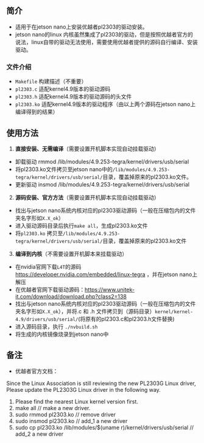 ## 简介

* 适用于在jetson nano上安装优越者pl2303的驱动安装。
* jetson nano的linux 内核虽然集成了pl2303的驱动，但是按照优越者官方的说法，linux自带的驱动无法使用，需要使用优越者提供的源码自行编译、安装驱动。

### 文件介绍
* `Makefile` 构建描述（不重要）
* `pl2303.c` 适配kernel4.9版本的驱动源码
* `pl2303.h` 适配kernel4.9版本的驱动源码的头文件
* `pl2303.ko` 适配kernel4.9版本的驱动程序（由以上两个源码在jetson nano上编译得到的结果）

## 使用方法

1. **直接安装、无需编译**（需要设置开机脚本实现自动挂载驱动）

  * 卸载驱动 rmmod /lib/modules/4.9.253-tegra/kernel/drivers/usb/serial
  * 将pl2303.ko文件拷贝至jetson nano中的`/lib/modules/4.9.253-tegra/kernel/drivers/usb/serial/`目录，覆盖掉原来的pl2303.ko文件。
  * 更新驱动 insmod /lib/modules/4.9.253-tegra/kernel/drivers/usb/serial

2. **源码安装、官方方法**（需要设置开机脚本实现自动挂载驱动）

  * 找出与jetson nano系统内核对应的pl2303驱动源码（一般在压缩包内的文件夹名字形如`X.X_ok`）
  * 进入驱动源码目录后执行`make all`，生成pl2303.ko文件
  * 将`pl2303.ko` 拷贝至`/lib/modules/4.9.253-tegra/kernel/drivers/usb/serial/`目录，覆盖掉原来的pl2303.ko文件


3. **编译到内核**（不需要设置开机脚本来挂载驱动）
  * 在nvidia官网下载`L4T`的源码 https://developer.nvidia.com/embedded/linux-tegra ，并在jetson nano上解压
  * 在优越者官网下载驱动源码：https://www.unitek-it.com/download/download.php?class2=138
  * 找出与jetson nano系统内核对应的pl2303驱动源码（一般在压缩包内的文件夹名字形如`X.X_ok`），并将.c 和 .h 文件拷贝到（源码目录）`kernel/kernel-4.9/drivers/usb/serial/`(将原有的pl2303.c和pl2303.h文件替换)
  * 进入源码目录，执行 `./nvbuild.sh`
  * 将生成的内核镜像烧录到jetson nano中


## 备注
* 优越者官方文档：

Since the Linux Association is still reviewing the new PL2303G Linux driver, 
Please update the PL2303G Linux driver in the following way.

1. Please find the nearest Linux kernel version first.
2. make all // make a new driver.
3. sudo rmmod pl2303.ko // remove driver
4. sudo insmod pl2303.ko // add_1 a new driver
5. sudo cp pl2303.ko /lib/modules/$(uname r)/kernel/drivers/usb/serial // add_2 a new driver

